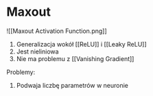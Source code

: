 # Maxout

![[Maxout Activation Function.png]]

1.  Generalizacja wokół [[ReLU]] i [[Leaky ReLU]]
2. Jest nieliniowa
3. Nie ma problemu z [[Vanishing Gradient]]

Problemy:

1. Podwaja liczbę parametrów w neuronie